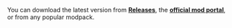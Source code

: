 You can download the latest version from **[Releases](https://github.com/alex-joens/wot-better-reticle-size/releases)**, the **[official mod portal](https://wgmods.net/6349/)**, or from any popular modpack.
